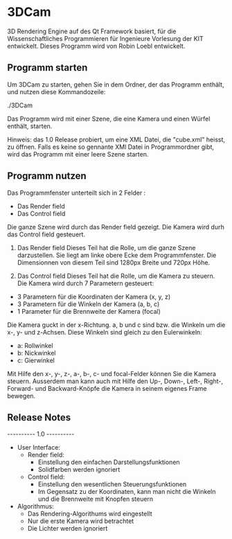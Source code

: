 # 3DCam
3D Rendering Engine auf des Qt Framework basiert, für die Wissenschaftliches Programmieren für Ingenieure Vorlesung der KIT entwickelt.
Dieses Programm wird von Robin Loebl entwickelt.

## Programm starten
Um 3DCam zu starten, gehen Sie in dem Ordner, der das Programm enthält, und nutzen diese Kommandozeile:

./3DCam

Das Programm wird mit einer Szene, die eine Kamera und einen Würfel enthält, starten.

Hinweis: das 1.0 Release probiert, um eine XML Datei, die "cube.xml" heisst, zu öffnen. Falls es keine so gennante XMl Datei in Programmordner gibt, wird das Programm mit einer leere Szene starten.


## Programm nutzen
Das Programmfenster unterteilt sich in 2 Felder :

* Das Render field
* Das Control field

Die ganze Szene wird durch das Render field gezeigt.
Die Kamera wird durh das Control field gesteuert.

1. Das Render field
Dieses Teil hat die Rolle, um die ganze Szene darzustellen. Sie liegt am linke obere Ecke dem Programmfenster. Die Dimensionnen von diesem Teil sind 1280px Breite und 720px Höhe.

2. Das Control field
Dieses Teil hat die Rolle, um die Kamera zu steuern. Die Kamera wird durch 7 Parametern gesteuert:

* 3 Parametern für die Koordinaten der Kamera (x, y, z)
* 3 Parametern für die Winkeln der Kamera (a, b, c)
* 1 Parameter für die Brennweite der Kamera (focal)

Die Kamera guckt in der x-Richtung. a, b und c sind bzw. die Winkeln um die x-, y- und z-Achsen. Diese Winkeln sind gleich zu den Eulerwinkeln:
* a: Rollwinkel
* b: Nickwinkel
* c: Gierwinkel

Mit Hilfe den x-, y-, z-, a-, b-, c- und focal-Felder können Sie die Kamera steuern. Ausserdem man kann auch mit Hilfe den Up-, Down-, Left-, Right-, Forward- und Backward-Knöpfe die Kamera in seinem eigenes Frame bewegen.


## Release Notes
---------- 1.0 ----------
* User Interface:
	* Render field:
		* Einstellung den einfachen Darstellungsfunktionen
		* Solidfarben werden ignoriert
	* Control field:
		* Einstellung den wesentlichen Steuerungsfunktionen
		* Im Gegensatz zu der Koordinaten, kann man nicht die Winkeln und die Brennweite mit Knopfen steuern
* Algorithmus:
	* Das Rendering-Algorithums wird eingestellt
	* Nur die erste Kamera wird betrachtet
	* Die Lichter werden ignoriert
